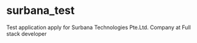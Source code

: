 # surbana_test
Test application apply for Surbana Technologies Pte.Ltd. Company at Full stack developer
